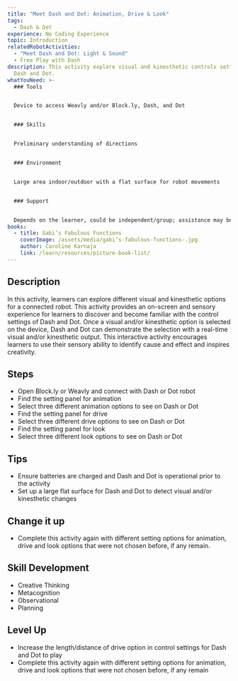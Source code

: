 ```yaml
---
title: "Meet Dash and Dot: Animation, Drive & Look"
tags:
  - Dash & Dot
experience: No Coding Experience
topic: Introduction
relatedRobotActivities:
  - "Meet Dash and Dot: Light & Sound"
  - Free Play with Dash
description: This activity explore visual and kinesthetic controls settings for
  Dash and Dot.
whatYouNeed: >-
  ### Tools


  Device to access Weavly and/or Block.ly, Dash, and Dot


  ### Skills


  Preliminary understanding of directions


  ### Environment


  Large area indoor/outdoor with a flat surface for robot movements


  ### Support


  Depends on the learner, could be independent/group; assistance may be required to guide or facilitate
books:
  - title: Gabi’s Fabulous Functions
    coverImage: /assets/media/gabi’s-fabulous-functions-.jpg
    author: Caroline Karnaja
    link: /learn/resources/picture-book-list/
---
```

## Description

In this activity, learners can explore different visual and kinesthetic options for a connected robot. This activity provides an on-screen and sensory experience for learners to discover and become familiar with the control settings of Dash and Dot. Once a visual and/or kinesthetic option is selected on the device, Dash and Dot can demonstrate the selection with a real-time visual and/or kinesthetic output. This interactive activity encourages learners to use their sensory ability to identify cause and effect and inspires creativity.

## Steps

* Open Block.ly or Weavly and connect with Dash or Dot robot
* Find the setting panel for animation
* Select three different animation options to see on Dash or Dot
* Find the setting panel for drive
* Select three different drive options to see on Dash or Dot
* Find the setting panel for look
* Select three different look options to see on Dash or Dot

## Tips

* Ensure batteries are charged and Dash and Dot is operational prior to the activity
* Set up a large flat surface for Dash and Dot to detect visual and/or kinesthetic changes 

## Change it up 

* Complete this activity again with different setting options for animation, drive and look options that were not chosen before, if any remain.

## Skill Development

* Creative Thinking
* Metacognition
* Observational
* Planning

## Level Up

* Increase the length/distance of drive option in control settings for Dash and Dot to play
* Complete this activity again with different setting options for animation, drive and look options that were not chosen before, if any remain